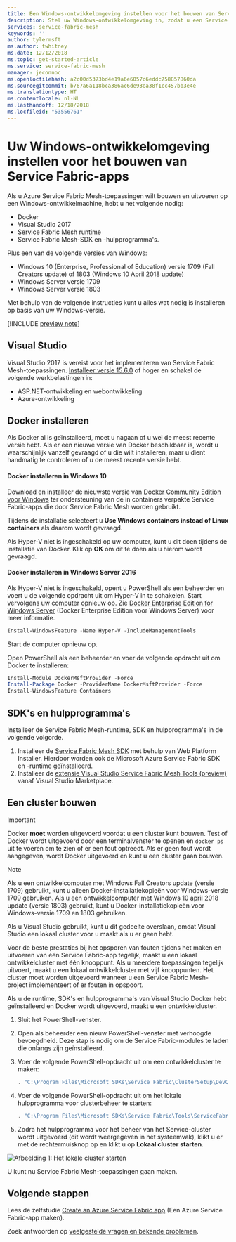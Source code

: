 ```yaml
---
title: Een Windows-ontwikkelomgeving instellen voor het bouwen van Service Fabric Mesh-apps | Microsoft Docs
description: Stel uw Windows-ontwikkelomgeving in, zodat u een Service Fabric Mesh-toepassing kunt maken en deze implementeren voor Azure Service Fabric Mesh.
services: service-fabric-mesh
keywords: ''
author: tylermsft
ms.author: twhitney
ms.date: 12/12/2018
ms.topic: get-started-article
ms.service: service-fabric-mesh
manager: jeconnoc
ms.openlocfilehash: a2c00d5373bd4e19a6e6057c6eddc758857860da
ms.sourcegitcommit: b767a6a118bca386ac6de93ea38f1cc457bb3e4e
ms.translationtype: HT
ms.contentlocale: nl-NL
ms.lasthandoff: 12/18/2018
ms.locfileid: "53556761"
---
```

# <a name="set-up-your-windows-development-environment-to-build-service-fabric-mesh-apps"></a>Uw Windows-ontwikkelomgeving instellen voor het bouwen van Service Fabric-apps

Als u Azure Service Fabric Mesh-toepassingen wilt bouwen en uitvoeren op een Windows-ontwikkelmachine, hebt u het volgende nodig:

* Docker
* Visual Studio 2017
* Service Fabric Mesh runtime
* Service Fabric Mesh-SDK en -hulpprogramma's.

Plus een van de volgende versies van Windows:

* Windows 10 (Enterprise, Professional of Education) versie 1709 (Fall Creators update) of 1803 (Windows 10 April 2018 update)
* Windows Server versie 1709
* Windows Server versie 1803

Met behulp van de volgende instructies kunt u alles wat nodig is installeren op basis van uw Windows-versie.

[!INCLUDE [preview note](./includes/include-preview-note.md)]

## <a name="visual-studio"></a>Visual Studio

Visual Studio 2017 is vereist voor het implementeren van Service Fabric Mesh-toepassingen. [Installeer versie 15.6.0][download-visual-studio] of hoger en schakel de volgende werkbelastingen in:

* ASP.NET-ontwikkeling en webontwikkeling
* Azure-ontwikkeling

## <a name="install-docker"></a>Docker installeren

Als Docker al is geïnstalleerd, moet u nagaan of u wel de meest recente versie hebt. Als er een nieuwe versie van Docker beschikbaar is, wordt u waarschijnlijk vanzelf gevraagd of u die wilt installeren, maar u dient handmatig te controleren of u de meest recente versie hebt.

#### <a name="install-docker-on-windows-10"></a>Docker installeren in Windows 10

Download en installeer de nieuwste versie van [Docker Community Edition voor Windows][download-docker] ter ondersteuning van de in containers verpakte Service Fabric-apps die door Service Fabric Mesh worden gebruikt.

Tijdens de installatie selecteert u **Use Windows containers instead of Linux containers** als daarom wordt gevraagd.

Als Hyper-V niet is ingeschakeld op uw computer, kunt u dit doen tijdens de installatie van Docker. Klik op **OK** om dit te doen als u hierom wordt gevraagd.

#### <a name="install-docker-on-windows-server-2016"></a>Docker installeren in Windows Server 2016

Als Hyper-V niet is ingeschakeld, opent u PowerShell als een beheerder en voert u de volgende opdracht uit om Hyper-V in te schakelen. Start vervolgens uw computer opnieuw op. Zie [Docker Enterprise Edition for Windows Server][download-docker-server] (Docker Enterprise Edition voor Windows Server) voor meer informatie.

```powershell
Install-WindowsFeature -Name Hyper-V -IncludeManagementTools
```

Start de computer opnieuw op.

Open PowerShell als een beheerder en voer de volgende opdracht uit om Docker te installeren:

```powershell
Install-Module DockerMsftProvider -Force
Install-Package Docker -ProviderName DockerMsftProvider -Force
Install-WindowsFeature Containers
```

## <a name="sdk-and-tools"></a>SDK's en hulpprogramma's

Installeer de Service Fabric Mesh-runtime, SDK en hulpprogramma's in de volgende volgorde.

1. Installeer de [Service Fabric Mesh SDK][download-sdkmesh] met behulp van Web Platform Installer. Hierdoor worden ook de Microsoft Azure Service Fabric SDK en -runtime geïnstalleerd.
2. Installeer de [extensie Visual Studio Service Fabric Mesh Tools (preview)][download-tools] vanaf Visual Studio Marketplace.

## <a name="build-a-cluster"></a>Een cluster bouwen

> [!IMPORTANT]
> Docker **moet** worden uitgevoerd voordat u een cluster kunt bouwen.
> Test of Docker wordt uitgevoerd door een terminalvenster te openen en `docker ps` uit te voeren om te zien of er een fout optreedt. Als er geen fout wordt aangegeven, wordt Docker uitgevoerd en kunt u een cluster gaan bouwen.

> [!Note]
> Als u een ontwikkelcomputer met Windows Fall Creators update (versie 1709) gebruikt, kunt u alleen Docker-installatiekopieën voor Windows-versie 1709 gebruiken.
> Als u een ontwikkelcomputer met Windows 10 april 2018 update (versie 1803) gebruikt, kunt u Docker-installatiekopieën voor Windows-versie 1709 en 1803 gebruiken.

Als u Visual Studio gebruikt, kunt u dit gedeelte overslaan, omdat Visual Studio een lokaal cluster voor u maakt als u er geen hebt.

Voor de beste prestaties bij het opsporen van fouten tijdens het maken en uitvoeren van één Service Fabric-app tegelijk, maakt u een lokaal ontwikkelcluster met één knooppunt. Als u meerdere toepassingen tegelijk uitvoert, maakt u een lokaal ontwikkelcluster met vijf knooppunten. Het cluster moet worden uitgevoerd wanneer u een Service Fabric Mesh-project implementeert of er fouten in opspoort.

Als u de runtime, SDK's en hulpprogramma's van Visual Studio Docker hebt geïnstalleerd en Docker wordt uitgevoerd, maakt u een ontwikkelcluster.

1. Sluit het PowerShell-venster.
2. Open als beheerder een nieuw PowerShell-venster met verhoogde bevoegdheid. Deze stap is nodig om de Service Fabric-modules te laden die onlangs zijn geïnstalleerd.
3. Voer de volgende PowerShell-opdracht uit om een ontwikkelcluster te maken:

    ```powershell
    . "C:\Program Files\Microsoft SDKs\Service Fabric\ClusterSetup\DevClusterSetup.ps1" -CreateMeshCluster -CreateOneNodeCluster
    ```
4. Voer de volgende PowerShell-opdracht uit om het lokale hulpprogramma voor clusterbeheer te starten:

    ```powershell
    . "C:\Program Files\Microsoft SDKs\Service Fabric\Tools\ServiceFabricLocalClusterManager\ServiceFabricLocalClusterManager.exe"
    ```
5. Zodra het hulpprogramma voor het beheer van het Service-cluster wordt uitgevoerd (dit wordt weergegeven in het systeemvak), klikt u er met de rechtermuisknop op en klikt u op **Lokaal cluster starten**.

![Afbeelding 1: Het lokale cluster starten](./media/service-fabric-mesh-howto-setup-developer-environment-sdk/start-local-cluster.png)

U kunt nu Service Fabric Mesh-toepassingen gaan maken.

## <a name="next-steps"></a>Volgende stappen

Lees de zelfstudie [Create an Azure Service Fabric app](service-fabric-mesh-tutorial-create-dotnetcore.md) (Een Azure Service Fabric-app maken).

Zoek antwoorden op [veelgestelde vragen en bekende problemen](service-fabric-mesh-faq.md).

[azure-cli-install]: https://docs.microsoft.com/cli/azure/install-azure-cli
[download-docker]: https://store.docker.com/editions/community/docker-ce-desktop-windows
[download-docker-server]: https://docs.docker.com/install/windows/docker-ee/
[download-runtime]: https://aka.ms/sfruntime
[download-sdk]: https://www.microsoft.com/web/handlers/webpi.ashx?command=getinstallerredirect&appid=MicrosoftAzure-ServiceFabric-CoreSDK
[download-sdkmesh]: https://www.microsoft.com/web/handlers/webpi.ashx?command=getinstallerredirect&appid=MicrosoftAzure-ServiceFabric-SDK-Mesh
[download-tools]: https://aka.ms/sfmesh_vs2017tools
[download-visual-studio]: https://www.visualstudio.com/downloads/